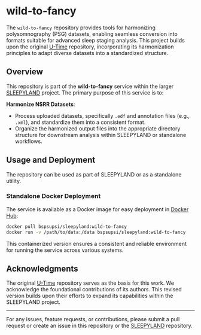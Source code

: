 # wild-to-fancy

The `wild-to-fancy` repository provides tools for harmonizing polysomnography (PSG) datasets, enabling seamless conversion into formats suitable for advanced sleep staging analysis. This project builds upon the original [U-Time](https://github.com/perslev/U-Time) repository, incorporating its harmonization principles to adapt diverse datasets into a standardized structure.


## Overview

This repository is part of the **wild-to-fancy** service within the larger [SLEEPYLAND](https://github.com/biomedical-signal-processing/SLEEPYLAND) project. The primary purpose of this service is to:

**Harmonize NSRR Datasets**:
   - Process uploaded datasets, specifically `.edf` and annotation files (e.g., `.xml`), and standardize them into a consistent format.
   - Organize the harmonized output files into the appropriate directory structure for downstream analysis within SLEEPYLAND or standalone workflows.

## Usage and Deployment

The repository can be used as part of SLEEPYLAND or as a standalone utility.

### Standalone Docker Deployment

The service is available as a Docker image for easy deployment in [Docker Hub](https://hub.docker.com/repository/docker/bspsupsi/sleepyland/general):
```bash
docker pull bspsupsi/sleepyland:wild-to-fancy
docker run -v /path/to/data:/data bspsupsi/sleepyland:wild-to-fancy
```

This containerized version ensures a consistent and reliable environment for running the service across various systems.

## Acknowledgments

The original [U-Time](https://github.com/perslev/U-Time) repository serves as the basis for this work. We acknowledge the foundational contributions of its authors. This revised version builds upon their efforts to expand its capabilities within the SLEEPYLAND project.

---

For any issues, feature requests, or contributions, please submit a pull request or create an issue in this repository or the [SLEEPYLAND](https://github.com/biomedical-signal-processing/SLEEPYLAND) repository.